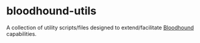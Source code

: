 # bloodhound-utils

A collection of utility scripts/files designed to extend/facilitate [Bloodhound](https://posts.specterops.io/bloodhound/home) capabilities.
